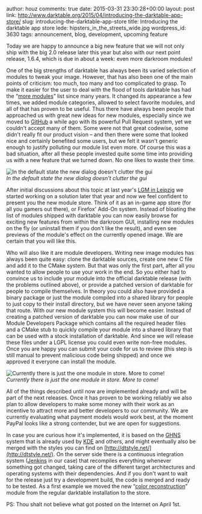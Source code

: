 author: houz
comments: true
date: 2015-03-31 23:30:28+00:00
layout: post
link: http://www.darktable.org/2015/04/introducing-the-darktable-app-store/
slug: introducing-the-darktable-app-store
title: Introducing the darktable app store
lede: hipsters_in_the_streets_wide.jpg
wordpress_id: 3630
tags: announcement, blog, development, upcoming feature

Today we are happy to announce a big new feature that we will not only ship with the big 2.0 release later this year but also with our next point release, 1.6.4, which is due in about a week: even more darkroom modules!

One of the big strengths of darktable has always been its varied selection of modules to tweak your image. However, that has also been one of the main points of criticism: too much, too many and too complicated to grasp. To make it easier for the user to deal with the flood of tools darktable has had the “[more modules](http://www.darktable.org/usermanual/ch03s03s08.html.php)” list since many years. It changed its appearance a few times, we added module categories, allowed to select favorite modules, and all of that has proven to be useful. Thus there have always been people that approached us with great new ideas for new modules, especially since we moved to [GitHub](https://github.com/darktable-org/darktable) a while ago with its powerful Pull Request system, yet we couldn't accept many of them. Some were not that great codewise, some didn't really fit our product vision – and then there were some that looked nice and certainly benefited some users, but we felt it wasn't generic enough to justify polluting our module list even more. Of course this was a bad situation, after all these people invested quite some time into providing us with a new feature that we turned down. No one likes to waste their time.

![In the default state the new dialog doesn't clutter the gui]({attach}screenshot01.png "In the default state the new dialog doesn't clutter the gui")
<br/>*In the default state the new dialog doesn't clutter the gui*

After initial discussions about this topic at last year's [LGM in Leipzig](http://libregraphicsmeeting.org/2014/) we started working on a solution later that year and now we feel confident to present you the new module store. Think of it as an in-game app store (for all you gamers out there), or Firefox' Add-On system. Instead of bloating the list of modules shipped with darktable you can now easily browse for exciting new features from within the darkroom GUI, installing new modules on the fly (or uninstall them if you don't like the result), and even see previews of the module's effect on the currently opened image. We are certain that you will like this.

Who will also like it are module developers. Writing new image modules has always been quite easy: clone the darktable sources, create one new C file and add it to the CMake system. But that was only the first part, after all you wanted to allow people to use your work in the end. So you either had to convince us to include your module into the official darktable release (with the problems outlined above), or provide a patched version of darktable for people to compile themselves. In theory you could also have provided a binary package or just the module compiled into a shared library for people to just copy to their install directory, but we have never seen anyone taking that route. With our new module system this will become easier. Instead of creating a patched version of darktable you can now make use of our Module Developers Package which contains all the required header files and a CMake stub to quickly compile your module into a shared library that can be used with a stock installation of darktable. And since we will release these files under a LGPL license you could even write non-free modules. Once you are happy you can submit your code for us to review (this step is still manual to prevent malicious code being shipped) and once we approved it everyone can install the module.

![Currently there is just the one module in store. More to come!]({attach}screenshot02.png "Currently there is just the one module in store. More to come!")
<br/>*Currently there is just the one module in store. More to come!*

All of the things described until now are implemented already and will be part of the next releases. Once it has proven to be working reliably we also plan to allow developers to make some money with their work as an incentive to attract more and better developers to our community. We are currently evaluating what payment models would work best, at the moment PayPal looks like a strong contender, but we are open for suggestions.

In case you are curious how it's implemented, it is based on the [GHNS](http://ghns.freedesktop.org/) system that is already used by [KDE](http://kde-look.org/) and others, and might eventually also be merged with the styles you can find on [http://dtstyle.net/](http://dtstyle.net/). On the server side there is a continuous integration system ([Jenkins](http://jenkins-ci.org/) in our case) that recompiles everything whenever something got changed, taking care of the different target architectures and operating systems with their dependencies. And if you don't want to wait for the release just try a development build, the code is merged and ready to be tested. As a first example we moved the new “[color reconstruction](http://www.darktable.org/2015/03/color-reconstruction/)” module from the regular darktable installation to the store.

PS: Thou shalt not believe what got posted on the Internet on April 1st.
